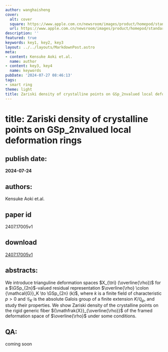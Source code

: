 ```yaml
---
author: wanghaisheng
cover:
  alt: cover
  square: https://www.apple.com.cn/newsroom/images/product/homepod/standard/Apple-HomePod-hero-230118_big.jpg.large_2x.jpg
  url: https://www.apple.com.cn/newsroom/images/product/homepod/standard/Apple-HomePod-hero-230118_big.jpg.large_2x.jpg
description: ''
featured: true
keywords: key1, key2, key3
layout: ../../layouts/MarkdownPost.astro
meta:
- content: Kensuke Aoki et.al.
  name: author
- content: key3, key4
  name: keywords
pubDate: '2024-07-27 08:46:13'
tags:
- smart ring
theme: light
title: Zariski density of crystalline points on GSp_2nvalued local deformation rings
---
```


# title: Zariski density of crystalline points on GSp_2nvalued local deformation rings 
## publish date: 
**2024-07-24** 
## authors: 
  Kensuke Aoki et.al. 
## paper id
2407.17005v1
## download
[2407.17005v1](http://arxiv.org/abs/2407.17005v1)
## abstracts:
We introduce trianguline deformation spaces $X_{\tri} (\overline{\rho})$ for a $\GSp_{2n}$-valued residual representation $\overline{\rho} \colon {\mathcal{G}}_K \to \GSp_{2n} (k)$, where $k$ is a finite field of characteristic $p > 0$ and ${\mathcal{G}}_K$ is the absolute Galois group of a finite extension $K / {\mathbb{Q}}_p$, and study their properties. We show Zariski density of the crystalline points on the rigid generic fiber ${\mathfrak{X}}_{\overline{\rho}}$ of the framed deformation space of $\overline{\rho}$ under some conditions.
## QA:
coming soon
